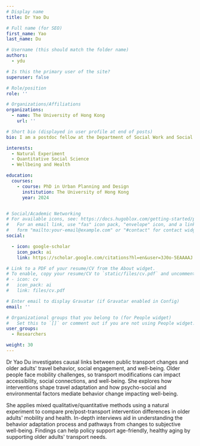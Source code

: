 ```yaml
---
# Display name
title: Dr Yao Du

# Full name (for SEO)
first_name: Yao
last_name: Du

# Username (this should match the folder name)
authors:
  - ydu

# Is this the primary user of the site?
superuser: false

# Role/position
role: ''

# Organizations/Affiliations
organizations:
  - name: The University of Hong Kong
    url: ''

# Short bio (displayed in user profile at end of posts)
bio: I am a postdoc fellow at the Department of Social Work and Social Administration, HKU. My research interests focus on public transport and urban redevelopment and their health impact on older people in Hong Kong. I hold a PhD from HKU Urban Planning and Design, focusing on Transport and Healthy Ageing. Before my Doctoral study, I had three years of working experience as a research assistant in sociology and housing studies.

interests:
  - Natural Experiment
  - Quantitative Social Science
  - Wellbeing and Health

education:
  courses:
    - course: PhD in Urban Planning and Design
      institution: The University of Hong Kong
      year: 2024


# Social/Academic Networking
# For available icons, see: https://docs.hugoblox.com/getting-started/page-builder/#icons
#   For an email link, use "fas" icon pack, "envelope" icon, and a link in the
#   form "mailto:your-email@example.com" or "#contact" for contact widget.
social:

  - icon: google-scholar
    icon_pack: ai
    link: https://scholar.google.com/citations?hl=en&user=3J0o-5EAAAAJ

# Link to a PDF of your resume/CV from the About widget.
# To enable, copy your resume/CV to `static/files/cv.pdf` and uncomment the lines below.
# - icon: cv
#   icon_pack: ai
#   link: files/cv.pdf

# Enter email to display Gravatar (if Gravatar enabled in Config)
email: ''

# Organizational groups that you belong to (for People widget)
#   Set this to `[]` or comment out if you are not using People widget.
user_groups:
  - Researchers

weight: 30
---
```


Dr Yao Du investigates causal links between public transport changes and older adults' travel behavior, social engagement, and well-being. Older people face mobility challenges, so transport modifications can impact accessibility, social connections, and well-being. She explores how interventions shape travel adaptation and how psycho-social and environmental factors mediate behavior change impacting well-being.

She applies mixed qualitative/quantitative methods using a natural experiment to compare pre/post-transport intervention differences in older adults' mobility and health. In-depth interviews aid in understanding the behavior adaptation process and pathways from changes to subjective well-being. Findings can help policy support age-friendly, healthy aging by supporting older adults' transport needs.